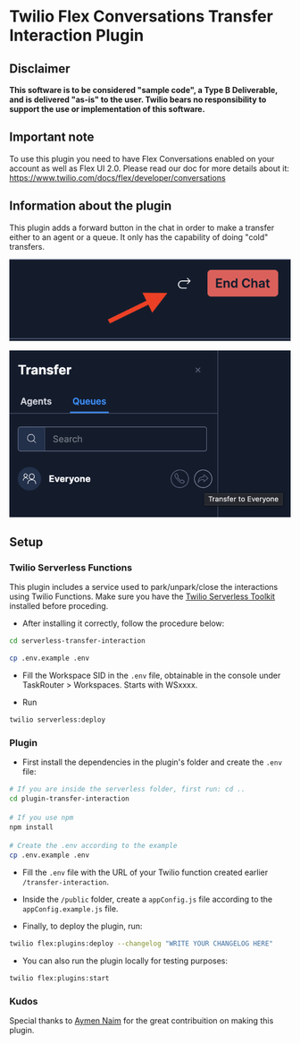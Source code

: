# Twilio Flex Conversations Transfer Interaction Plugin

## Disclaimer

**This software is to be considered "sample code", a Type B Deliverable, and is delivered "as-is" to the user. Twilio bears no responsibility to support the use or implementation of this software.**

## Important note

To use this plugin you need to have Flex Conversations enabled on your account as well as Flex UI 2.0. Please read our doc for more details about it: https://www.twilio.com/docs/flex/developer/conversations

## Information about the plugin

This plugin adds a forward button in the chat in order to make a transfer either to an agent or a queue. It only has the capability of doing "cold" transfers.

![forward screen](forward-screen.png)

![queue screen](queue-screen.png)

## Setup

### Twilio Serverless Functions

This plugin includes a service used to park/unpark/close the interactions using Twilio Functions. Make sure you have the [Twilio Serverless Toolkit](https://www.twilio.com/docs/labs/serverless-toolkit/getting-started) installed before proceding.

- After installing it correctly, follow the procedure below:

```bash
cd serverless-transfer-interaction
```

```bash
cp .env.example .env
```

- Fill the Workspace SID in the `.env` file, obtainable in the console under TaskRouter > Workspaces. Starts with WSxxxx.

- Run

```bash
twilio serverless:deploy
```

### Plugin

- First install the dependencies in the plugin's folder and create the `.env` file:

```bash
# If you are inside the serverless folder, first run: cd ..
cd plugin-transfer-interaction

# If you use npm
npm install

# Create the .env according to the example
cp .env.example .env
```

- Fill the `.env` file with the URL of your Twilio function created earlier `/transfer-interaction`.

- Inside the `/public` folder, create a `appConfig.js` file according to the `appConfig.example.js` file.

- Finally, to deploy the plugin, run:

```bash
twilio flex:plugins:deploy --changelog "WRITE YOUR CHANGELOG HERE"
```

- You can also run the plugin locally for testing purposes:

```bash
twilio flex:plugins:start
```

### Kudos

Special thanks to [Aymen Naim](https://github.com/aymenn) for the great contribuition on making this plugin.

